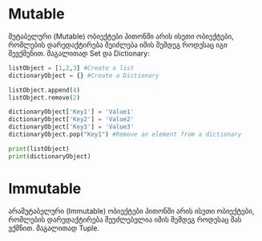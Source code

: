 # Mutable
მუტაბელური (Mutable) ობიექტები პითონში არის ისეთი ობიექტები, რომლების დარედაქტირება
შეიძლება იმის შემდეგ როდესაც იგი შევქმენით. მაგალითად Set და Dictionary:

```python
listObject = [1,2,3] #Create a list
dictionaryObject = {} #Create a Dictionary

listObject.append(4)
listObject.remove(2)

dictionaryObject['Key1'] = 'Value1'
dictionaryObject['Key2'] = 'Value2'
dictionaryObject['Key3'] = 'Value3'
dictionaryObject.pop("Key1") #Remove an element from a dictionary

print(listObject)
print(dictionaryObject)
```

# Immutable

არამუტაბელური (Immutable) ობიექტები პითონში არის ისეთი ობიექტები, რომლების დარედაქტირება
შეუძლებელია იმის შემდეგ როდესაც მას ვქმნით. მაგალითად Tuple.
